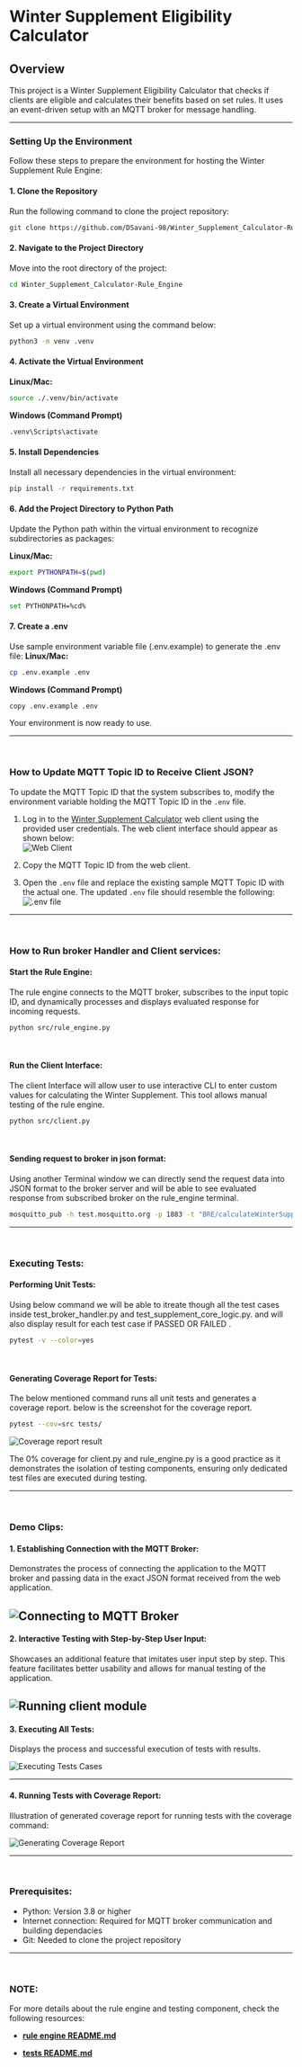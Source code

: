 # Winter Supplement Eligibility Calculator

## Overview
This project is a Winter Supplement Eligibility Calculator that checks if clients are eligible and calculates their benefits based on set rules. It uses an event-driven setup with an MQTT broker for message handling.

---

### Setting Up the Environment
Follow these steps to prepare the environment for hosting the Winter Supplement Rule Engine:

#### 1. Clone the Repository

Run the following command to clone the project repository:
```bash
git clone https://github.com/DSavani-98/Winter_Supplement_Calculator-Rule_Engine.git
```

#### 2. Navigate to the Project Directory

Move into the root directory of the project:
```bash
cd Winter_Supplement_Calculator-Rule_Engine
```

#### 3. Create a Virtual Environment
Set up a virtual environment using the command below:
```bash
python3 -m venv .venv
```

#### 4. Activate the Virtual Environment
**Linux/Mac:**
```bash
source ./.venv/bin/activate
```
**Windows (Command Prompt)**
```bash
.venv\Scripts\activate
```
#### 5. Install Dependencies
Install all necessary dependencies in the virtual environment:
```bash
pip install -r requirements.txt
```

#### 6. Add the Project Directory to Python Path
Update the Python path within the virtual environment to recognize subdirectories as packages:

**Linux/Mac:**
```bash
export PYTHONPATH=$(pwd)
```
**Windows (Command Prompt)**
```bash
set PYTHONPATH=%cd%
```

#### 7. Create a .env
Use sample environment variable file (.env.example) to generate the .env file:
**Linux/Mac:**
```bash
cp .env.example .env
```
**Windows (Command Prompt)**
```bash
copy .env.example .env
```
Your environment is now ready to use.

---
<br>

### How to Update MQTT Topic ID to Receive Client JSON?

To update the MQTT Topic ID that the system subscribes to, modify the environment variable holding the MQTT Topic ID in the `.env` file.

1. Log in to the [Winter Supplement Calculator](https://winter-supplement-app-d690e5-tools.apps.silver.devops.gov.bc.ca/) web client using the provided user credentials. The web client interface should appear as shown below:  
   ![Web Client](media/Web-Client.png)

2. Copy the MQTT Topic ID from the web client.

3. Open the `.env` file and replace the existing sample MQTT Topic ID with the actual one. The updated `.env` file should resemble the following:  
   ![.env file](media/env-file.png)

---
<br>

### How to Run broker Handler and Client services:

#### Start the Rule Engine:
The rule engine connects to the MQTT broker, subscribes to the input topic ID, and dynamically processes and displays evaluated response for incoming requests.
```bash
python src/rule_engine.py
```
<br>


#### Run the Client Interface:
The client Interface will allow user to use interactive CLI to enter custom values for calculating the Winter Supplement. This tool allows manual testing of the rule engine.
```bash
python src/client.py
```

<br>

#### Sending request to broker in json format:
Using another Terminal window we can directly send the request data into JSON format to the broker server and will be able to see evaluated response from subscribed broker on the rule_engine terminal.
```bash
mosquitto_pub -h test.mosquitto.org -p 1883 -t "BRE/calculateWinterSupplementInput/7e5f7e29-d39a-48fe-8e3c-7f44167cd49b" -m '{"id": "WS001", "numberOfChildren": 2, "familyComposition": "single", "familyUnitInPayForDecember": true}'
```

---
<br>

### Executing Tests:

#### Performing Unit Tests:
Using below command we will be able to itreate though all the test cases inside test_broker_handler.py and test_supplement_core_logic.py. and will also display result for each test case if PASSED OR FAILED .
```bash
pytest -v --color=yes
```
<br>


#### Generating Coverage Report for Tests:
The below mentioned command runs all unit tests and generates a coverage report. below is the screenshot for the coverage report.
```bash
pytest --cov=src tests/
```
![Coverage report result](media/coverageReport.png)

The 0% coverage for client.py and rule_engine.py is a good practice as it demonstrates the isolation of testing components, ensuring only dedicated test files are executed during testing.

---
<br>

### Demo Clips:

#### 1. Establishing Connection with the MQTT Broker:
Demonstrates the process of connecting the application to the MQTT broker and passing data in the exact JSON format received from the web application.

![Connecting to MQTT Broker](media/recording_1.gif)
---	

#### 2. Interactive Testing with Step-by-Step User Input:
Showcases an additional feature that imitates user input step by step. This feature facilitates better usability and allows for manual testing of the application.

![Running client module](media/recording_2.gif)
---
#### 3.	Executing All Tests:
Displays the process and successful execution of tests with results. 

![Executing Tests Cases](media/testRecording_1.gif)

---
#### 4.	Running Tests with Coverage Report:
Illustration of generated coverage report for running tests with the coverage command:

![Generating Coverage Report](media/testRecording_2.gif)

---
<br>

### Prerequisites:

 - Python: Version 3.8 or higher
 - Internet connection: Required for MQTT broker communication and building dependacies
 - Git: Needed to clone the project repository
---
<br>

### NOTE:

For more details about the rule engine and testing component, check the following resources:

- **[rule engine README.md](src/README.md)**

- **[tests README.md](tests/README.md)**

